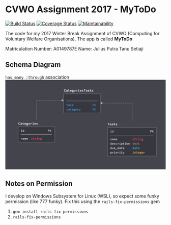 # CVWO Assignment 2017 - MyToDo
[![Build Status](https://circleci.com/gh/indocomsoft/cvwo-assignment-2017.png?style=shield&circle-token=:circle-token)](https://circleci.com/gh/indocomsoft/cvwo-assignment-2017/) [![Coverage Status](https://coveralls.io/repos/github/indocomsoft/cvwo-assignment-2017/badge.svg?branch=master&update=2)](https://coveralls.io/github/indocomsoft/cvwo-assignment-2017?branch=master) [![Maintainability](https://api.codeclimate.com/v1/badges/7e7481dcc583a0c7feab/maintainability)](https://codeclimate.com/github/indocomsoft/cvwo-assignment-2017/maintainability)

The code for my 2017 Winter Break Assignment of CVWO
(Computing for Voluntary Welfare Organisations).
The app is called **MyToDo**

Matriculation Number: A0149787E
Name: Julius Putra Tanu Setiaji

## Schema Diagram
`has_many :through` association
![](schema.png)

## Notes on Permission
I develop on Windows Subsystem for Linux (WSL), so expect some funky permission
(like 777 funky). Fix this using the `rails-fix-permissions` gem
1. `gem install rails-fix-permissions`
2. `rails-fix-permissions`

<!--
This README would normally document whatever steps are necessary to get the
application up and running.

Things you may want to cover:

* Ruby version

* System dependencies

* Configuration

* Database creation

* Database initialization

* How to run the test suite

* Services , e.g. job queues, cache servers, search engines, etc.

* Deployment instructions

* ...)

-->

